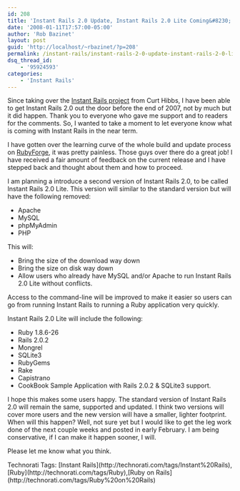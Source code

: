 ```yaml
---
id: 208
title: 'Instant Rails 2.0 Update, Instant Rails 2.0 Lite Coming&#8230;'
date: '2008-01-11T17:57:00-05:00'
author: 'Rob Bazinet'
layout: post
guid: 'http://localhost/~rbazinet/?p=208'
permalink: /instant-rails/instant-rails-2-0-update-instant-rails-2-0-lite-coming/
dsq_thread_id:
    - '95924593'
categories:
    - 'Instant Rails'
---
```


Since taking over the [Instant Rails project](http://rubyforge.org/projects/instantrails/) from Curt Hibbs, I have been able to get Instant Rails 2.0 out the door before the end of 2007, not by much but it did happen. Thank you to everyone who gave me support and to readers for the comments. So, I wanted to take a moment to let everyone know what is coming with Instant Rails in the near term.

I have gotten over the learning curve of the whole build and update process on [RubyForge](http://rubyforge.org), it was pretty painless. Those guys over there do a great job! I have received a fair amount of feedback on the current release and I have stepped back and thought about them and how to proceed.

I am planning a introduce a second version of Instant Rails 2.0, to be called Instant Rails 2.0 Lite. This version will similar to the standard version but will have the following removed:

- Apache
- MySQL
- phpMyAdmin
- PHP

This will:

- Bring the size of the download way down
- Bring the size on disk way down
- Allow users who already have MySQL and/or Apache to run Instant Rails 2.0 Lite without conflicts.

Access to the command-line will be improved to make it easier so users can go from running Instant Rails to running a Ruby application very quickly.

Instant Rails 2.0 Lite will include the following:

- Ruby 1.8.6-26
- Rails 2.0.2
- Mongrel
- SQLite3
- RubyGems
- Rake
- Capistrano
- CookBook Sample Application with Rails 2.0.2 &amp; SQLite3 support.

I hope this makes some users happy. The standard version of Instant Rails 2.0 will remain the same, supported and updated. I think two versions will cover more users and the new version will have a smaller, lighter footprint. When will this happen? Well, not sure yet but I would like to get the leg work done of the next couple weeks and posted in early February. I am being conservative, if I can make it happen sooner, I will.

Please let me know what you think.

<div class="wlWriterSmartContent" style="display:inline;margin:0;padding:0;">Technorati Tags: [Instant Rails](http://technorati.com/tags/Instant%20Rails),[Ruby](http://technorati.com/tags/Ruby),[Ruby on Rails](http://technorati.com/tags/Ruby%20on%20Rails)</div>